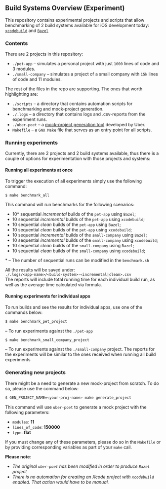 ## Build Systems Overview (Experiment)

This repository contains experimental projects and scripts that allow benchmarking of 2 build systems available for iOS development today: [`xcodebuild`](https://developer.apple.com/library/archive/technotes/tn2339/_index.html) and [`Bazel`](https://www.bazel.build/)

### Contents
There are 2 projects in this repository:
* `./pet-app` – simulates a personal project with just `1000` lines of code and 3 modules.
* `./small-company` – simulates a project of a small company with `15k` lines of code and 11 modules.

The rest of the files in the repo are supporting. The ones that worth highlighting are:
* `./scripts` – a directory that contains automation scripts for benchmarking and mock-project generation.
* `./.logs` – a directory that contains logs and .csv-reports from the experiment runs.
* `./uber-poet` – a [mock-project generation tool](https://github.com/uber/uber-poet) developed by Uber.
* `Makefile` – a [`GNU Make`](https://www.gnu.org/software/make/) file that serves as an entry point for all scripts.

### Running experiments
Currently, there are 2 projects and 2 build systems available, thus there is a couple of options for experimentation with those projects and systems:
#### Running all experiments at once
To trigger the execution of all experiments simply use the following command:
```bash
$ make benchmark_all
```
This command will run benchmarks for the following scenarios:
* 10* sequential _incremental_ builds of the `pet-app` using `Bazel`;
* 10 sequential _incremental_ builds of the `pet-app` using `xcodebuild`;
* 10 sequential _clean_ builds of the `pet-app` using `Bazel`;
* 10 sequential _clean_ builds of the `pet-app` using `xcodebuild`;
* 10 sequential _incremental_ builds of the `small-company` using `Bazel`;
* 10 sequential _incremental_ builds of the `small-company` using `xcodebuild`;
* 10 sequential _clean_ builds of the `small-company` using `Bazel`;
* 10 sequential _clean_ builds of the `small-company` using `xcodebuild`;

\* – The number of sequential runs can be modified in the `benchmark.sh`

All the results will be saved under:  
`./.logs/<app-name>/<build-system>-<incremental|clean>.csv`  
The reports will include total running time for each individual build run, as well as the average time calculated via formula.

#### Running experiments for individual apps
To run builds and see the results for individual apps, use one of the commands below:
```bash
$ make benchmark_pet_project
```
– To run experiments against the `./pet-app`
 ```bash
 $ make benchmark_small_company_project
 ```
– To run experiments against the `./small-company` project.
The reports for the experiments will be similar to the ones received when running all build experiments

### Generating new projects
There might be a need to generate a new mock-project from scratch. To do so, please use the command below:
```bash
$ GEN_PROJECT_NAME=<your-proj-name> make generate_project
```

This command will use `uber-poet` to generate a mock project with the following parameters:
* `modules`: **11**
* `lines_of_code`: **150000**
* `type`: **flat**

If you must change any of these parameters, please do so in the `Makefile` or by providing corresponding variables as part of your `make` call.

**Please note**:
* _The original `uber-poet` has been modified in order to produce `Bazel` project_
* _There is no automation for creating an Xcode project with `xcodebuild` enabled. That action would have to be manual._
